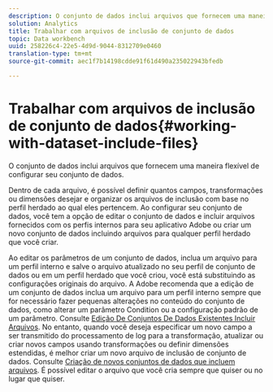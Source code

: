 ```yaml
---
description: O conjunto de dados inclui arquivos que fornecem uma maneira flexível de configurar seu conjunto de dados.
solution: Analytics
title: Trabalhar com arquivos de inclusão de conjunto de dados
topic: Data workbench
uuid: 258226c4-22e5-4d9d-9044-8312709e0460
translation-type: tm+mt
source-git-commit: aec1f7b14198cdde91f61d490a235022943bfedb

---
```



# Trabalhar com arquivos de inclusão de conjunto de dados{#working-with-dataset-include-files}

O conjunto de dados inclui arquivos que fornecem uma maneira flexível de configurar seu conjunto de dados.

Dentro de cada arquivo, é possível definir quantos campos, transformações ou dimensões desejar e organizar os arquivos de inclusão com base no perfil herdado ao qual eles pertencem. Ao configurar seu conjunto de dados, você tem a opção de editar o conjunto de dados e incluir arquivos fornecidos com os perfis internos para seu aplicativo Adobe ou criar um novo conjunto de dados incluindo arquivos para qualquer perfil herdado que você criar.

Ao editar os parâmetros de um conjunto de dados, inclua um arquivo para um perfil interno e salve o arquivo atualizado no seu perfil de conjunto de dados ou em um perfil herdado que você criou, você está substituindo as configurações originais do arquivo. A Adobe recomenda que a edição de um conjunto de dados inclua um arquivo para um perfil interno sempre que for necessário fazer pequenas alterações no conteúdo do conjunto de dados, como alterar um parâmetro Condition ou a configuração padrão de um parâmetro. Consulte [Edição De Conjuntos De Dados Existentes Incluir Arquivos](../../../../home/c-dataset-const-proc/c-dataset-inc-files/c-work-dataset-inc-files/t-edit-ex-dataset-inc-files.md#task-456c04e38ebc425fb35677a6bb6aa077). No entanto, quando você deseja especificar um novo campo a ser transmitido do processamento de log para a transformação, atualizar ou criar novos campos usando transformações ou definir dimensões estendidas, é melhor criar um novo arquivo de inclusão de conjunto de dados. Consulte [Criação de novos conjuntos de dados que incluem arquivos](../../../../home/c-dataset-const-proc/c-dataset-inc-files/c-work-dataset-inc-files/t-create-new-dataset-inc-files.md#task-b29f30605c374a6ca747ac843337b06e). É possível editar o arquivo que você cria sempre que quiser ou no lugar que quiser.
